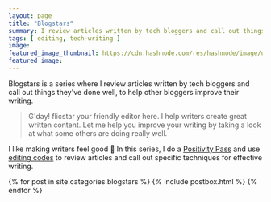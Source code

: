 ```yaml
---
layout: page
title: "Blogstars"
summary: I review articles written by tech bloggers and call out things they've done well.
tags: [ editing, tech-writing ]
image: 
featured_image_thumbnail: https://cdn.hashnode.com/res/hashnode/image/upload/v1663657105269/hijIuBomg.png
featured_image: 
---
```


Blogstars is a series where I review articles written by tech bloggers and call out things they've done well, to help other bloggers improve their writing. 


> G'day! flicstar your friendly editor here. I help writers create great written content. Let me help you improve your writing by taking a look at what some others are doing really well.


I like making writers feel good 🤗 In this series, I do a [Positivity Pass](https://openstrategypartners.com/blog/the-positivity-pass-and-why-we-do-it/) and use [editing codes](https://github.com/open-strategy-partners/editing-codes) to review articles and call out specific techniques for effective writing.


<div class="featured-posts outer">
<div class="outer">
  <div class="post-feed-title inner"></div>
       <div class="post-feed inner-wide">
       {% for post in site.categories.blogstars %}
         {% include postbox.html %}
  {% endfor %}         
    </div>   
</div>
</div>

